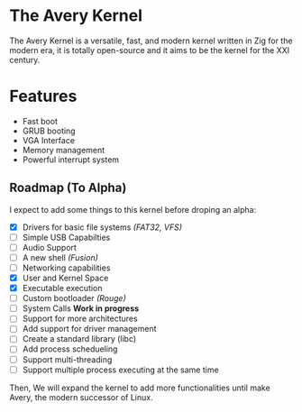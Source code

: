 # The Avery Kernel

The Avery Kernel is a versatile, fast, and modern kernel written in Zig for the modern era, it is totally open-source and it aims to be the kernel for the XXI century.

# Features
* Fast boot
* GRUB booting
* VGA Interface
* Memory management
* Powerful interrupt system

## Roadmap (To Alpha)
I expect to add some things to this kernel before droping an alpha:

- [x] Drivers for basic file systems *(FAT32, VFS)*
- [ ] Simple USB Capabilties
- [ ] Audio Support
- [ ] A new shell *(Fusion)*
- [ ] Networking capabilities
- [x] User and Kernel Space 
- [x] Executable execution
- [ ] Custom bootloader *(Rouge)*
- [ ] System Calls **Work in progress**
- [ ] Support for more architectures
- [ ] Add support for driver management
- [ ] Create a standard library (libc)
- [ ] Add process schedueling
- [ ] Support multi-threading
- [ ] Support multiple process executing at the same time

Then, We will expand the kernel to add more functionalities until make Avery, the modern successor of Linux.

